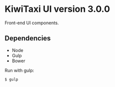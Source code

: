 # KiwiTaxi UI version 3.0.0 #

Front-end UI components.

## Dependencies
* Node
* Gulp
* Bower

Run with gulp:

```
$ gulp

```
